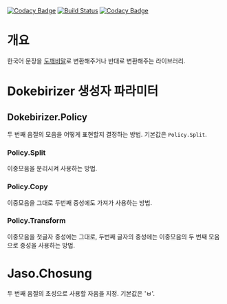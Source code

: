 [![Codacy Badge](https://api.codacy.com/project/badge/Grade/110c1e99ef854713bbef5dc4209be198)](https://www.codacy.com/app/crizin/dokebirizer?utm_source=github.com&utm_medium=referral&utm_content=crizin/dokebirizer&utm_campaign=badger)
[![Build Status](https://travis-ci.org/crizin/dokebirizer.svg?branch=master)](https://travis-ci.org/crizin/dokebirizer)
[![Codacy Badge](https://api.codacy.com/project/badge/Grade/110c1e99ef854713bbef5dc4209be198)](https://www.codacy.com/app/crizin/dokebirizer?utm_source=github.com&amp;utm_medium=referral&amp;utm_content=crizin/dokebirizer&amp;utm_campaign=Badge_Grade)

# 개요

한국어 문장을 [도깨비말](https://namu.wiki/w/%EB%8F%84%EA%B9%A8%EB%B9%84%EB%A7%90)로 변환해주거나 반대로 변환해주는 라이브러리.

# Dokebirizer 생성자 파라미터

## Dokebirizer.Policy

두 번째 음절의 모음을 어떻게 표현할지 결정하는 방법. 기본값은 `Policy.Split`.

### Policy.Split
이중모음을 분리시켜 사용하는 방법.

### Policy.Copy
이중모음을 그대로 두번째 중성에도 가져가 사용하는 방법.

### Policy.Transform
이중모음을 첫글자 중성에는 그대로, 두번째 글자의 중성에는 이중모음의 두 번째 모음으로 중성을 사용하는 방법.

# Jaso.Chosung

두 번째 음절의 초성으로 사용할 자음을 지정. 기본값은 'ㅂ'.